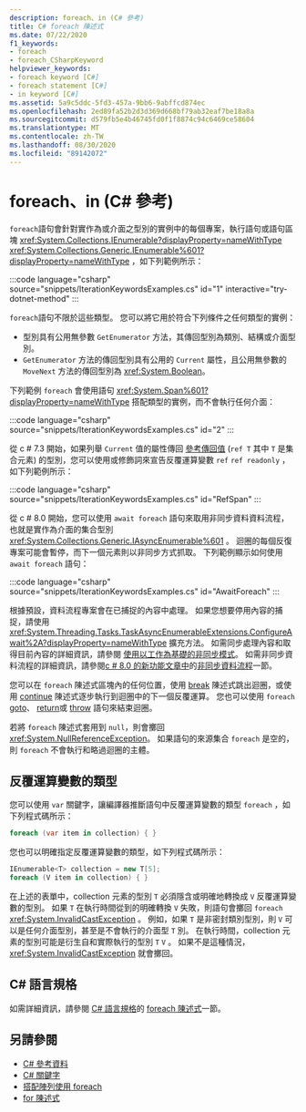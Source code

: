 ```yaml
---
description: foreach、in (C# 參考)
title: C# foreach 陳述式
ms.date: 07/22/2020
f1_keywords:
- foreach
- foreach_CSharpKeyword
helpviewer_keywords:
- foreach keyword [C#]
- foreach statement [C#]
- in keyword [C#]
ms.assetid: 5a9c5ddc-5fd3-457a-9bb6-9abffcd874ec
ms.openlocfilehash: 2ed89fa52b2d3d369d668bf79ab32eaf7be18a8a
ms.sourcegitcommit: d579fb5e4b46745fd0f1f8874c94c6469ce58604
ms.translationtype: MT
ms.contentlocale: zh-TW
ms.lasthandoff: 08/30/2020
ms.locfileid: "89142072"
---
```

# <a name="foreach-in-c-reference"></a>foreach、in (C# 參考)

`foreach`語句會針對實作為或介面之型別的實例中的每個專案，執行語句或語句區塊 <xref:System.Collections.IEnumerable?displayProperty=nameWithType> <xref:System.Collections.Generic.IEnumerable%601?displayProperty=nameWithType> ，如下列範例所示：

:::code language="csharp" source="snippets/IterationKeywordsExamples.cs" id="1" interactive="try-dotnet-method" :::

`foreach`語句不限於這些類型。 您可以將它用於符合下列條件之任何類型的實例：

- 型別具有公用無參數 `GetEnumerator` 方法，其傳回型別為類別、結構或介面型別。
- `GetEnumerator` 方法的傳回型別具有公用的 `Current` 屬性，且公用無參數的 `MoveNext` 方法的傳回型別為 <xref:System.Boolean>。

下列範例 `foreach` 會使用語句 <xref:System.Span%601?displayProperty=nameWithType> 搭配類型的實例，而不會執行任何介面：

:::code language="csharp" source="snippets/IterationKeywordsExamples.cs" id="2" :::

從 c # 7.3 開始，如果列舉 `Current` 值的屬性傳回 [參考傳回值](ref.md#reference-return-values) (`ref T` 其中 `T` 是集合元素) 的型別，您可以使用或修飾詞來宣告反覆運算變數 `ref` `ref readonly` ，如下列範例所示：

:::code language="csharp" source="snippets/IterationKeywordsExamples.cs" id="RefSpan" :::

從 c # 8.0 開始，您可以使用 `await foreach` 語句來取用非同步資料資料流程，也就是實作為介面的集合型別 <xref:System.Collections.Generic.IAsyncEnumerable%601> 。 迴圈的每個反復專案可能會暫停，而下一個元素則以非同步方式抓取。 下列範例顯示如何使用 `await foreach` 語句：

:::code language="csharp" source="snippets/IterationKeywordsExamples.cs" id="AwaitForeach" :::

根據預設，資料流程專案會在已捕捉的內容中處理。 如果您想要停用內容的捕捉，請使用 <xref:System.Threading.Tasks.TaskAsyncEnumerableExtensions.ConfigureAwait%2A?displayProperty=nameWithType> 擴充方法。 如需同步處理內容和取得目前內容的詳細資訊，請參閱 [使用以工作為基礎的非同步模式](../../../standard/asynchronous-programming-patterns/consuming-the-task-based-asynchronous-pattern.md)。 如需非同步資料流程的詳細資訊，請參閱[c # 8.0 的新功能文章中](../../whats-new/csharp-8.md)的[非同步資料流程](../../whats-new/csharp-8.md#asynchronous-streams)一節。

您可以在 `foreach` 陳述式區塊內的任何位置，使用 [break](break.md) 陳述式跳出迴圈，或使用 [continue](continue.md) 陳述式逐步執行到迴圈中的下一個反覆運算。 您也可以使用 `foreach` [goto](goto.md)、 [return](return.md)或 [throw](throw.md) 語句來結束迴圈。

若將 `foreach` 陳述式套用到 `null`，則會擲回 <xref:System.NullReferenceException>。 如果語句的來源集合 `foreach` 是空的，則 `foreach` 不會執行和略過迴圈的主體。

## <a name="type-of-an-iteration-variable"></a>反覆運算變數的類型

您可以使用 `var` 關鍵字，讓編譯器推斷語句中反覆運算變數的類型 `foreach` ，如下列程式碼所示：

```csharp
foreach (var item in collection) { }
```

您也可以明確指定反覆運算變數的類型，如下列程式碼所示：

```csharp
IEnumerable<T> collection = new T[5];
foreach (V item in collection) { }
```

在上述的表單中，collection 元素的型別 `T` 必須隱含或明確地轉換成 `V` 反覆運算變數的型別。 如果 `T` 在執行時間從到的明確轉換 `V` 失敗，則語句會擲回 `foreach` <xref:System.InvalidCastException> 。 例如，如果 `T` 是非密封類別型別，則 `V` 可以是任何介面型別，甚至是不會執行的介面型 `T` 別。 在執行時間，collection 元素的型別可能是衍生自和實際執行的型別 `T` `V` 。 如果不是這種情況， <xref:System.InvalidCastException> 就會擲回。

## <a name="c-language-specification"></a>C# 語言規格

如需詳細資訊，請參閱 [C# 語言規格](~/_csharplang/spec/introduction.md)的 [foreach 陳述式](~/_csharplang/spec/statements.md#the-foreach-statement)一節。

## <a name="see-also"></a>另請參閱

- [C# 參考資料](../index.md)
- [C# 關鍵字](index.md)
- [搭配陣列使用 foreach](../../programming-guide/arrays/using-foreach-with-arrays.md)
- [for 陳述式](for.md)
